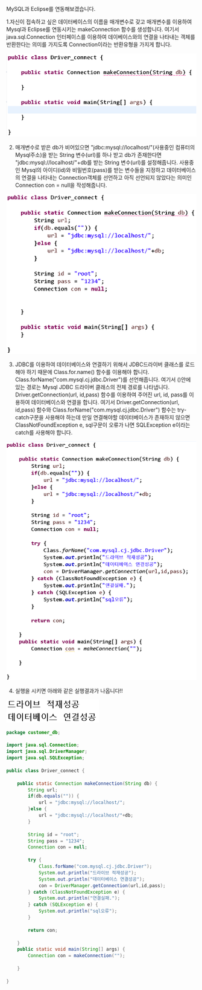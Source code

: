 MySQL과 Eclipse를 연동해보겠습니다.

1.자신이 접속하고 싶은 데이터베이스의 이름을 매개변수로 갖고 매개변수를 이용하여 Mysql과 Eclipse를 연동시키는 makeConnection 함수를 생성합니다. 여기서 java.sql.Connection 인터페이스를 이용하여 데이베이스와의 연결을 나타내는 객체를 반환한다는 의미를 가지도록 Connection이라는 반환유형을 가지게 합니다.


  ![실행 결과](https://github.com/junhyeok1667/JDBC-PROJECT-insurance-/blob/main/Day1-1.png)


2. 매개변수로 받은 db가 비어있으면 "jdbc:mysql://localhost/"(사용중인 컴퓨터의 Mysql주소)을 받는 String 변수(url)를 하나 받고 db가 존재한다면 "jdbc:mysql://localhost/"+db를 받는 String 변수(url)를 설정해줍니다.
사용중인 Mysql의 아이디(id)와 비밀번호(pass)를 받는 변수들을 지정하고 데이터베이스의 연결을 나타내는 Connection객체를 선언하고 아직 선언되지 않았다는 의미인 Connection con = null을 작성해줍니다.

  ![실행 결과](https://github.com/junhyeok1667/JDBC-PROJECT-insurance-/blob/main/Day1-2.png)

3. JDBC를 이용하여 데이터베이스와 연결하기 위해서 JDBC드라이버 클래스를 로드해야 하기 때문에 Class.for.name() 함수를 이용해야 합니다. Class.forName("com.mysql.cj.jdbc.Driver")를 선언해줍니다. 여기서 ()안에 있는 경로는 Mysql JDBC 드라이버 클래스의 전체 경로를 나타냅니다.
Driver.getConnection(url, id,pass) 함수를 이용하여 주어진 url, id, pass를 이용하여 데이터베이스와 연결을 합니다.
여기서 Driver.getConnection(url, id,pass) 함수와  Class.forName("com.mysql.cj.jdbc.Driver") 함수는 try-catch구문을 사용해야 하는데 만일 연결해야할 데이터베이스가 존재하지 않으면 ClassNotFoundException e, sql구문이 오류가 나면 SQLException e이라는 catch를 사용해야 합니다.

  ![실행 결과](https://github.com/junhyeok1667/JDBC-PROJECT-insurance-/blob/main/Day1-3.png)

4. 실행을 시키면 아래와 같은 실행결과가 나옵니다!!

  ![실행 결과](https://github.com/junhyeok1667/JDBC-PROJECT-insurance-/blob/main/Day1-4.png)




```java
package customer_db;

import java.sql.Connection;
import java.sql.DriverManager;
import java.sql.SQLException;

public class Driver_connect {
	
	public static Connection makeConnection(String db) {
		String url;
		if(db.equals("")) {
			url = "jdbc:mysql://localhost/";
		}else {
			url = "jdbc:mysql://localhost/"+db;
		}
		
		String id = "root";
		String pass = "1234";
		Connection con = null;
		
		try {
			Class.forName("com.mysql.cj.jdbc.Driver");
			System.out.println("드라이브 적재성공");
			System.out.println("데이터베이스 연결성공");
			con = DriverManager.getConnection(url,id,pass);
		} catch (ClassNotFoundException e) {
			System.out.println("연결실패.");
		} catch (SQLException e) {
			System.out.println("sql오류");
		}
		
		return con;
		
	}
	public static void main(String[] args) {
		Connection con = makeConnection("");

	}

}
